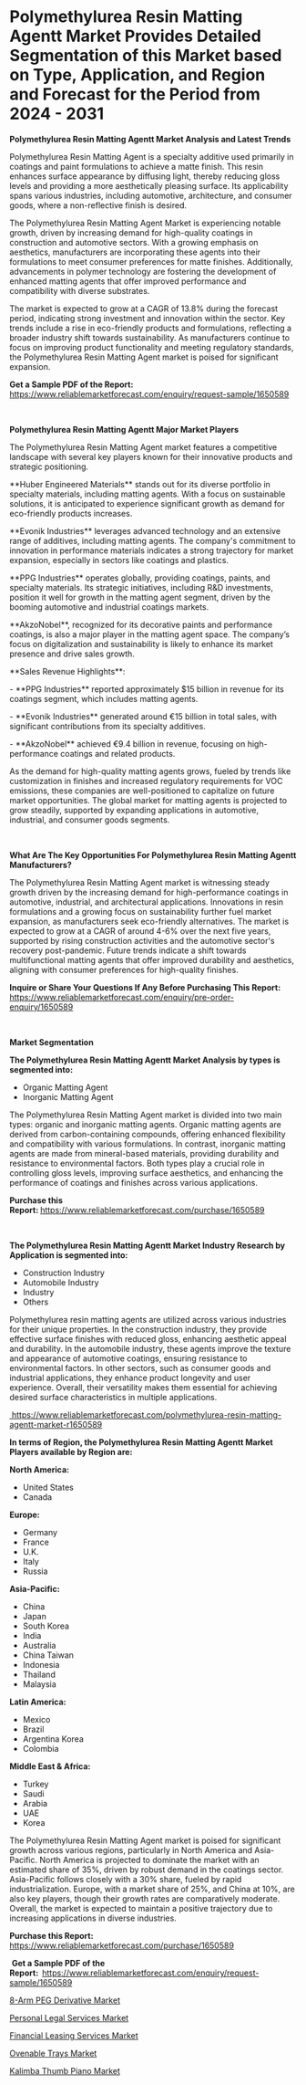 <p><h1>Polymethylurea Resin Matting Agentt Market Provides Detailed Segmentation of this Market based on Type, Application, and Region and Forecast for the Period from 2024 - 2031</h1></p><p><strong>Polymethylurea Resin Matting Agentt Market Analysis and Latest Trends</strong></p>
<p><p>Polymethylurea Resin Matting Agent is a specialty additive used primarily in coatings and paint formulations to achieve a matte finish. This resin enhances surface appearance by diffusing light, thereby reducing gloss levels and providing a more aesthetically pleasing surface. Its applicability spans various industries, including automotive, architecture, and consumer goods, where a non-reflective finish is desired.</p><p>The Polymethylurea Resin Matting Agent Market is experiencing notable growth, driven by increasing demand for high-quality coatings in construction and automotive sectors. With a growing emphasis on aesthetics, manufacturers are incorporating these agents into their formulations to meet consumer preferences for matte finishes. Additionally, advancements in polymer technology are fostering the development of enhanced matting agents that offer improved performance and compatibility with diverse substrates.</p><p>The market is expected to grow at a CAGR of 13.8% during the forecast period, indicating strong investment and innovation within the sector. Key trends include a rise in eco-friendly products and formulations, reflecting a broader industry shift towards sustainability. As manufacturers continue to focus on improving product functionality and meeting regulatory standards, the Polymethylurea Resin Matting Agent market is poised for significant expansion.</p></p>
<p><strong>Get a Sample PDF of the Report:&nbsp;</strong> <a href="https://www.reliablemarketforecast.com/enquiry/request-sample/1650589?utm_campaign=1110&utm_medium=2&utm_source=Github&utm_content=ia&utm_term=26092024&utm_id=polymethylurea-resin-matting-agentt">https://www.reliablemarketforecast.com/enquiry/request-sample/1650589</a></p>
<p>&nbsp;</p>
<p><strong>Polymethylurea Resin Matting Agentt Major Market Players</strong></p>
<p><p>The Polymethylurea Resin Matting Agent market features a competitive landscape with several key players known for their innovative products and strategic positioning.</p><p>**Huber Engineered Materials** stands out for its diverse portfolio in specialty materials, including matting agents. With a focus on sustainable solutions, it is anticipated to experience significant growth as demand for eco-friendly products increases. </p><p>**Evonik Industries** leverages advanced technology and an extensive range of additives, including matting agents. The company's commitment to innovation in performance materials indicates a strong trajectory for market expansion, especially in sectors like coatings and plastics.</p><p>**PPG Industries** operates globally, providing coatings, paints, and specialty materials. Its strategic initiatives, including R&D investments, position it well for growth in the matting agent segment, driven by the booming automotive and industrial coatings markets.</p><p>**AkzoNobel**, recognized for its decorative paints and performance coatings, is also a major player in the matting agent space. The company’s focus on digitalization and sustainability is likely to enhance its market presence and drive sales growth.</p><p>**Sales Revenue Highlights**:</p><p>- **PPG Industries** reported approximately $15 billion in revenue for its coatings segment, which includes matting agents.</p><p>- **Evonik Industries** generated around €15 billion in total sales, with significant contributions from its specialty additives.</p><p>- **AkzoNobel** achieved €9.4 billion in revenue, focusing on high-performance coatings and related products.</p><p>As the demand for high-quality matting agents grows, fueled by trends like customization in finishes and increased regulatory requirements for VOC emissions, these companies are well-positioned to capitalize on future market opportunities. The global market for matting agents is projected to grow steadily, supported by expanding applications in automotive, industrial, and consumer goods segments.</p></p>
<p>&nbsp;</p>
<p><strong>What Are The Key Opportunities For Polymethylurea Resin Matting Agentt Manufacturers?</strong></p>
<p><p>The Polymethylurea Resin Matting Agent market is witnessing steady growth driven by the increasing demand for high-performance coatings in automotive, industrial, and architectural applications. Innovations in resin formulations and a growing focus on sustainability further fuel market expansion, as manufacturers seek eco-friendly alternatives. The market is expected to grow at a CAGR of around 4-6% over the next five years, supported by rising construction activities and the automotive sector's recovery post-pandemic. Future trends indicate a shift towards multifunctional matting agents that offer improved durability and aesthetics, aligning with consumer preferences for high-quality finishes.</p></p>
<p><strong>Inquire or Share Your Questions If Any Before Purchasing This Report:</strong> <a href="https://www.reliablemarketforecast.com/enquiry/pre-order-enquiry/1650589?utm_campaign=1110&utm_medium=2&utm_source=Github&utm_content=ia&utm_term=26092024&utm_id=polymethylurea-resin-matting-agentt">https://www.reliablemarketforecast.com/enquiry/pre-order-enquiry/1650589</a></p>
<p>&nbsp;</p>
<p><strong>Market Segmentation</strong></p>
<p><strong>The Polymethylurea Resin Matting Agentt Market Analysis by types is segmented into:</strong></p>
<p><ul><li>Organic Matting Agent</li><li>Inorganic Matting Agent</li></ul></p>
<p><p>The Polymethylurea Resin Matting Agent market is divided into two main types: organic and inorganic matting agents. Organic matting agents are derived from carbon-containing compounds, offering enhanced flexibility and compatibility with various formulations. In contrast, inorganic matting agents are made from mineral-based materials, providing durability and resistance to environmental factors. Both types play a crucial role in controlling gloss levels, improving surface aesthetics, and enhancing the performance of coatings and finishes across various applications.</p></p>
<p><strong>Purchase this Report:&nbsp;</strong><a href="https://www.reliablemarketforecast.com/purchase/1650589?utm_campaign=1110&utm_medium=2&utm_source=Github&utm_content=ia&utm_term=26092024&utm_id=polymethylurea-resin-matting-agentt">https://www.reliablemarketforecast.com/purchase/1650589</a></p>
<p>&nbsp;</p>
<p><strong>The Polymethylurea Resin Matting Agentt Market Industry Research by Application is segmented into:</strong></p>
<p><ul><li>Construction Industry</li><li>Automobile Industry</li><li>Industry</li><li>Others</li></ul></p>
<p><p>Polymethylurea resin matting agents are utilized across various industries for their unique properties. In the construction industry, they provide effective surface finishes with reduced gloss, enhancing aesthetic appeal and durability. In the automobile industry, these agents improve the texture and appearance of automotive coatings, ensuring resistance to environmental factors. In other sectors, such as consumer goods and industrial applications, they enhance product longevity and user experience. Overall, their versatility makes them essential for achieving desired surface characteristics in multiple applications.</p></p>
<p><a href="https://www.reliablemarketforecast.com/polymethylurea-resin-matting-agentt-market-r1650589?utm_campaign=1110&utm_medium=2&utm_source=Github&utm_content=ia&utm_term=26092024&utm_id=polymethylurea-resin-matting-agentt">&nbsp;https://www.reliablemarketforecast.com/polymethylurea-resin-matting-agentt-market-r1650589</a></p>
<p><strong>In terms of Region, the Polymethylurea Resin Matting Agentt Market Players available by Region are:</strong></p>
<p>
    <p> <strong> North America: </strong>
        <ul>
            <li>United States</li>
            <li>Canada</li>
        </ul>
        </p> 
    <p> <strong> Europe: </strong>
        <ul>
            <li>Germany</li>
            <li>France</li>
            <li>U.K.</li>
            <li>Italy</li>
            <li>Russia</li>
        </ul>
        </p> 
    <p> <strong> Asia-Pacific: </strong>
        <ul>
            <li>China</li>
            <li>Japan</li>
            <li>South Korea</li>
            <li>India</li>
            <li>Australia</li>
            <li>China Taiwan</li>
            <li>Indonesia</li>
            <li>Thailand</li>
            <li>Malaysia</li>
        </ul>
        </p> 
    <p> <strong> Latin America: </strong>
        <ul>
            <li>Mexico</li>
            <li>Brazil</li>
            <li>Argentina Korea</li>
            <li>Colombia</li>
        </ul>
        </p> 
    <p> <strong> Middle East & Africa: </strong>
        <ul>
            <li>Turkey</li>
            <li>Saudi</li>
            <li>Arabia</li>
            <li>UAE</li>
            <li>Korea</li>
        </ul>
    </p>
    </p>
<p><p>The Polymethylurea Resin Matting Agent market is poised for significant growth across various regions, particularly in North America and Asia-Pacific. North America is projected to dominate the market with an estimated share of 35%, driven by robust demand in the coatings sector. Asia-Pacific follows closely with a 30% share, fueled by rapid industrialization. Europe, with a market share of 25%, and China at 10%, are also key players, though their growth rates are comparatively moderate. Overall, the market is expected to maintain a positive trajectory due to increasing applications in diverse industries.</p></p>
<p><strong>Purchase this Report: </strong><a href="https://www.reliablemarketforecast.com/purchase/1650589?utm_campaign=1110&utm_medium=2&utm_source=Github&utm_content=ia&utm_term=26092024&utm_id=polymethylurea-resin-matting-agentt">https://www.reliablemarketforecast.com/purchase/1650589</a></p>
<p>&nbsp;<strong>Get a Sample PDF of the Report:&nbsp;&nbsp;</strong><a href="https://www.reliablemarketforecast.com/enquiry/request-sample/1650589?utm_campaign=1110&utm_medium=2&utm_source=Github&utm_content=ia&utm_term=26092024&utm_id=polymethylurea-resin-matting-agentt">https://www.reliablemarketforecast.com/enquiry/request-sample/1650589</a></p>
<p><strong></strong></p>
<p><p><a href="https://github.com/WillieWoodard/Market-Research-Report-List-6/blob/main/8-arm-peg-derivative-market.md?utm_campaign=1110&utm_medium=2&utm_source=Github&utm_content=ia&utm_term=26092024&utm_id=polymethylurea-resin-matting-agentt">8-Arm PEG Derivative Market</a></p><p><a href="https://www.linkedin.com/pulse/how-regional-markets-adapting-personal-legal-services-market-kjxxc?trackingId=ZESfj53BSD2nzu%2BR9kTrcA%3D%3D&utm_campaign=1110&utm_medium=2&utm_source=Github&utm_content=ia&utm_term=26092024&utm_id=polymethylurea-resin-matting-agentt">Personal Legal Services Market</a></p><p><a href="https://www.linkedin.com/pulse/navigating-financial-leasing-services-market-expert-hew5c?trackingId=9wjRv477TiyN6U7m%2F5JDbg%3D%3D&utm_campaign=1110&utm_medium=2&utm_source=Github&utm_content=ia&utm_term=26092024&utm_id=polymethylurea-resin-matting-agentt">Financial Leasing Services Market</a></p><p><a href="https://issuu.com/reportprime-2/docs/ovenable-trays-market-size-2030.ppt_2c73f6b5e95d10?utm_campaign=1110&utm_medium=2&utm_source=Github&utm_content=ia&utm_term=26092024&utm_id=polymethylurea-resin-matting-agentt">Ovenable Trays Market</a></p><p><a href="https://issuu.com/reportprime-2/docs/kalimba-thumb-piano-market-size-203_c5cc3e306ed3a0?utm_campaign=1110&utm_medium=2&utm_source=Github&utm_content=ia&utm_term=26092024&utm_id=polymethylurea-resin-matting-agentt">Kalimba Thumb Piano Market</a></p></p>
